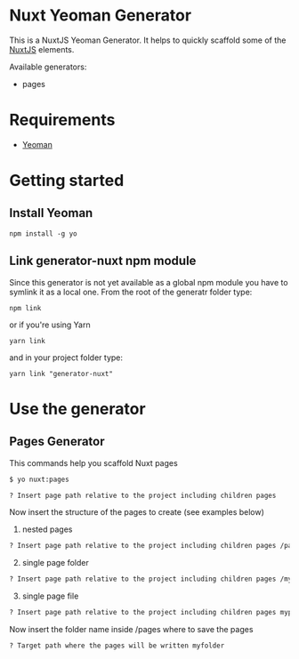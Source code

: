 # Nuxt Yeoman Generator
This is a NuxtJS Yeoman Generator. It helps to quickly scaffold some of the [NuxtJS](https://nuxtjs.org/) elements.

Available generators:
- pages

# Requirements
- [Yeoman](https://yeoman.io/)

# Getting started
## Install Yeoman
```
npm install -g yo
```
## Link generator-nuxt npm module
Since this generator is not yet available as a global npm module you have to symlink it as a local one.
From the root of the generatr folder type:
```
npm link
```
or if you're using Yarn
```
yarn link
```
and in your project folder type:
```
yarn link "generator-nuxt"
```
# Use the generator
## Pages Generator
This commands help you scaffold Nuxt pages
```bash
$ yo nuxt:pages
```
```bash
? Insert page path relative to the project including children pages
```
Now insert the structure of the pages to create (see examples below)
1. nested pages
```bash
? Insert page path relative to the project including children pages /parent/child
```
2. single page folder
```bash
? Insert page path relative to the project including children pages /mypage
```
3. single page file
```bash
? Insert page path relative to the project including children pages mypage.vue
```
Now insert the folder name inside /pages where to save the pages
```bash
? Target path where the pages will be written myfolder
```
